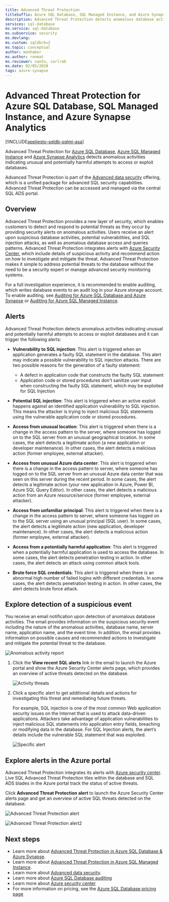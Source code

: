 ```yaml
---
title: Advanced Threat Protection
titleSuffix: Azure SQL Database, SQL Managed Instance, and Azure Synapse Analytics
description: Advanced Threat Protection detects anomalous database activities indicating potential security threats in Azure SQL Database, Azure SQL Managed Instance, and Azure Synapse Analytics. 
services: sql-database
ms.service: sql-database
ms.subservice: security
ms.devlang: 
ms.custom: sqldbrb=2
ms.topic: conceptual
author: monhaber
ms.author: ronmat
ms.reviewer: vanto, carlrab
ms.date: 02/05/2020
tags: azure-synapse
---
```


# Advanced Threat Protection for Azure SQL Database, SQL Managed Instance, and Azure Synapse Analytics
[!INCLUDE[appliesto-sqldb-sqlmi-asa](../includes/appliesto-sqldb-sqlmi-asa.md)]

Advanced Threat Protection for [Azure SQL Database](sql-database-paas-overview.md), [Azure SQL Managed Instance](../managed-instance/sql-managed-instance-paas-overview.md) and [Azure Synapse Analytics](../../synapse-analytics/sql-data-warehouse/sql-data-warehouse-overview-what-is.md) detects anomalous activities indicating unusual and potentially harmful attempts to access or exploit databases.

Advanced Threat Protection is part of the [Advanced data security](advanced-data-security.md) offering, which is a unified package for advanced SQL security capabilities. Advanced Threat Protection can be accessed and managed via the central SQL ADS portal.

## Overview

Advanced Threat Protection provides a new layer of security, which enables customers to detect and respond to potential threats as they occur by providing security alerts on anomalous activities. Users receive an alert upon suspicious database activities, potential vulnerabilities, and SQL injection attacks, as well as anomalous database access and queries patterns. Advanced Threat Protection integrates alerts with [Azure Security Center](https://azure.microsoft.com/services/security-center/), which include details of suspicious activity and recommend action on how to investigate and mitigate the threat. Advanced Threat Protection makes it simple to address potential threats to the database without the need to be a security expert or manage advanced security monitoring systems.

For a full investigation experience, it is recommended to enable auditing, which writes database events to an audit log in your Azure storage account.  To enable auditing, see [Auditing for Azure SQL Database and Azure Synapse](../../azure-sql/database/auditing-overview.md) or [Auditing for Azure SQL Managed Instance](../managed-instance/auditing-configure.md).

## Alerts

Advanced Threat Protection detects anomalous activities indicating unusual and potentially harmful attempts to access or exploit databases and it can trigger the following alerts:

- **Vulnerability to SQL injection**: This alert is triggered when an application generates a faulty SQL statement in the database. This alert may indicate a possible vulnerability to SQL injection attacks. There are two possible reasons for the generation of a faulty statement:

  - A defect in application code that constructs the faulty SQL statement
  - Application code or stored procedures don't sanitize user input when constructing the faulty SQL statement, which may be exploited for SQL Injection
- **Potential SQL injection**: This alert is triggered when an active exploit happens against an identified application vulnerability to SQL injection. This means the attacker is trying to inject malicious SQL statements using the vulnerable application code or stored procedures.
- **Access from unusual location**: This alert is triggered when there is a change in the access pattern to the server, where someone has logged on to the SQL server from an unusual geographical location. In some cases, the alert detects a legitimate action (a new application or developer maintenance). In other cases, the alert detects a malicious action (former employee, external attacker).
- **Access from unusual Azure data center**: This alert is triggered when there is a change in the access pattern to server, where someone has logged on to the SQL server from an unusual Azure data center that was seen on this server during the recent period. In some cases, the alert detects a legitimate action (your new application in Azure, Power BI, Azure SQL Query Editor). In other cases, the alert detects a malicious action from an Azure resource/service (former employee, external attacker).
- **Access from unfamiliar principal**: This alert is triggered when there is a change in the access pattern to server, where someone has logged on to the SQL server using an unusual principal (SQL user). In some cases, the alert detects a legitimate action (new application, developer maintenance). In other cases, the alert detects a malicious action (former employee, external attacker).
- **Access from a potentially harmful application**: This alert is triggered when a potentially harmful application is used to access the database. In some cases, the alert detects penetration testing in action. In other cases, the alert detects an attack using common attack tools.
- **Brute force SQL credentials**: This alert is triggered when there is an abnormal high number of failed logins with different credentials. In some cases, the alert detects penetration testing in action. In other cases, the alert detects brute force attack.

## Explore detection of a suspicious event

You receive an email notification upon detection of anomalous database activities. The email provides information on the suspicious security event including the nature of the anomalous activities, database name, server name, application name, and the event time. In addition, the email provides information on possible causes and recommended actions to investigate and mitigate the potential threat to the database.

![Anomalous activity report](./media/threat-detection-overview/anomalous_activity_report.png)

1. Click the **View recent SQL alerts** link in the email to launch the Azure portal and show the Azure Security Center alerts page, which provides an overview of active threats detected on the database.

   ![Activity threats](./media/threat-detection-overview/active_threats.png)

1. Click a specific alert to get additional details and actions for investigating this threat and remediating future threats.

   For example, SQL injection is one of the most common Web application security issues on the Internet that is used to attack data-driven applications. Attackers take advantage of application vulnerabilities to inject malicious SQL statements into application entry fields, breaching or modifying data in the database. For SQL Injection alerts, the alert’s details include the vulnerable SQL statement that was exploited.

   ![Specific alert](./media/threat-detection-overview/specific_alert.png)

## Explore alerts in the Azure portal

Advanced Threat Protection integrates its alerts with [Azure security center](https://azure.microsoft.com/services/security-center/). Live SQL Advanced Threat Protection tiles within the database and SQL ADS blades in the Azure portal track the status of active threats.

Click **Advanced Threat Protection alert** to launch the Azure Security Center alerts page and get an overview of active SQL threats detected on the database.

   ![Advanced Threat Protection alert](./media/threat-detection-overview/threat_detection_alert.png)

   ![Advanced Threat Protection alert2](./media/threat-detection-overview/threat_detection_alert_atp.png)

## Next steps

- Learn more about [Advanced Threat Protection in Azure SQL Database & Azure Synapse](threat-detection-configure.md).
- Learn more about [Advanced Threat Protection in Azure SQL Managed Instance](../managed-instance/threat-detection-configure.md).
- Learn more about [Advanced data security](advanced-data-security.md).
- Learn more about [Azure SQL Database auditing](../../azure-sql/database/auditing-overview.md)
- Learn more about [Azure security center](https://docs.microsoft.com/azure/security-center/security-center-intro)
- For more information on pricing, see the [Azure SQL Database pricing page](https://azure.microsoft.com/pricing/details/sql-database/)  

